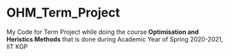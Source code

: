 # OHM_Term_Project
My Code for Term Project while doing the course **Optimisation and Heristics Methods** that is done during Academic Year of Spring 2020-2021, IIT KGP
